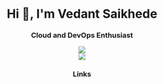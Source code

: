 <h1 align="center">Hi 👋, I'm Vedant Saikhede</h1>
<h3 align="center">Cloud and DevOps Enthusiast</h3>


<p align="center">

<p align="center">
  <a href="https://skillicons.dev">
    <img src="https://skillicons.dev/icons?i=c,cpp,java,mysql,aws,gcp,azure,py,linux,css,html,docker,eclipse," />
    <br>
    <img src="https://skillicons.dev/icons?i=git,github,gitlab,js,mongodb,ps,vscode," />
    
  </a>
</p>
<h3 align="center">Links</h3>












